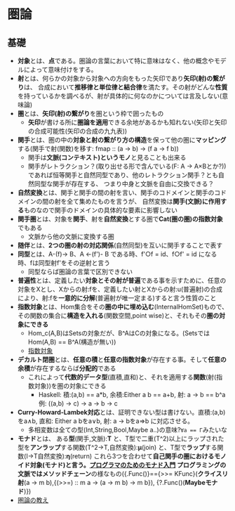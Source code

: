 # 圏論

## 基礎

- **対象**とは、**点**である。圏論の言葉において特に意味はなく、他の概念やモデルによって意味付けをする。
- **射**とは、何らかの対象から対象への方向をもった矢印であり**矢印(射)の繋がり**は、
  合成において**推移律と単位律と結合律**を満たす。その射がどんな**性質**を持っているかを調べるが、射が具体的に何なのかについては言及しない(意味論)
- **圏**とは、**矢印(射)の繋がり**を圏という枠で囲ったもの
  - **矢印**が書ける所に**圏論を適用**できる余地があるかも知れない(矢印と矢印の合成可能性(矢印の合成の九九表))
- **関手**とは、圏の中の**対象と射の繋がり方の構造**を保って他の圏に**マッピング**する(関手で射(関数)を移す: fmap :: (a -> b) -> (f a -> f b))
  - 関手は**文脈(コンテキスト)というモノ**と見ることも出来る
  - 関手がレトラクション？(取り出せる形で含んでいる(F: A -> A×Bとか?))であれば恒等関手と自然同型であり、他のレトラクション関手？とも自然同型な関手が存在する、
    つまり中身と文脈を自由に交換できる？
- **自然変換**とは、関手と関手の間の射を言い、関手のコドメインと関手のコドメインの間の射を全て集めたものを言うが、
  自然変換は**関手(文脈)に作用する**ものなので関手のドメインの具体的な要素に影響しない
- **関手圏**とは、対象を**関手**、射を**自然変換**とする圏で**Cat(圏の圏)の指数対象**でもある
  - 文脈から他の文脈に変換する圏
- **随伴**とは、**2つの圏の射の対応関係**(自然同型)を互いに関手することで表す
- **同型**とは、A-(f)-> B、A <-(f')- B である時、f'○f = id、f○f' = id になる時、fは同型射f'をその逆射と言う
  - 同型ならば圏論の言葉で区別できない
- **普遍性**とは、定義したい**対象とその射が普遍**である事を示すために、任意の対象をXとし、Xからの射:fを、定義したい射とXからの射:u(普遍射)の合成により、射:fを**一意的に分解**(普遍射が唯一定まる)すると言う性質のこと
- **指数対象**とは、Hom集合をその**圏の中に埋め込む**(InternalHomSet)もので、その関数の集合に**構造を入れる**(関数空間,point wise)と、それもその**圏の対象にできる**
  - Hom_c(A,B)はSetsの対象だが、B^AはCの対象になる。(SetsではHom(A,B) == B^A(構造が無い))
  - [指数対象](https://youtu.be/gmVxVp2oLCw?list=PLzJWjr7AvxH37O6GPqx20NpF0HaSrndVc&t=222)
- **デカルト閉圏**とは、**任意の積**と**任意の指数対象**が存在する事。そして**任意の余積**が存在するならば**分配的**である
  - これによって**代数的データ型**(直積,直和)と、それを適用する**関数**(射(指数対象))を圏の対象にできる
    - Haskell: 積:(a,b) == a*b, 余積:Either a b == a+b, 射: a -> b == b^a
    例: ((a,b) -> c) -> a -> b -> c
- **Curry-Howard-Lambek対応**とは、証明できない型は書けない。直積:(a,b)をa∧b, 直和: Either a bをa∨b, 射: a -> bをa⇒b に対応させる。
  - 多相変数は全ての型(Int,String,Bool,Maybe a..)の意味?`∀a == Γ`みたいな
- **モナド**とは、
ある**型**(関手,文脈):**T** と、T型で二重(T^2)以上にラップされた型を**アンラップ**する関数(T^2->T,自然変換):**μ**(join) と、T型で**ラップ**する関数(I->T自然変換):**η**(return)
これら3つを合わせて**自己関手の圏におけるモノイド対象(モナド)**と言う。[プログラマのためのモナド入門](https://www.youtube.com/watch?v=fhuAlDPgi2Q)
プログラミングの文脈では**メソッドチェーン**の様なもの({.Func()}=={>>= KFunc}(**クライスリ射**(a -> m b),{(>>=) :: m a -> (a -> m b) -> m b}), {?.Func()(**Maybeモナド**)})
- [圏論の教え](https://www.youtube.com/watch?v=I8LbkfSSR58&list=PLbgaMIhjbmEnaH_LTkxLI7FMa2HsnawM_)
